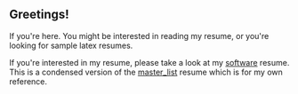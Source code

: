 ## Greetings!

If you're here. You might be interested in reading my resume, or you're looking for sample
latex resumes.

If you're interested in my resume, please take a look at my [software](software.pdf) resume.
This is a condensed version of the [master_list](master_list.pdf) resume which is for my own
reference.


